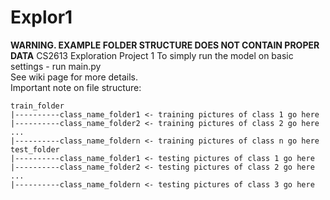 # Explor1
**WARNING. EXAMPLE FOLDER STRUCTURE DOES NOT CONTAIN PROPER DATA**
CS2613 Exploration Project 1
To simply run the model on basic settings - run main.py<br>
See wiki page for more details.<br>
Important note on file structure:<br>
```
train_folder
|----------class_name_folder1 <- training pictures of class 1 go here
|----------class_name_folder2 <- training pictures of class 2 go here
...
|----------class_name_foldern <- training pictures of class n go here
test_folder
|----------class_name_folder1 <- testing pictures of class 1 go here
|----------class_name_folder2 <- testing pictures of class 2 go here
...
|----------class_name_foldern <- testing pictures of class 3 go here
```
